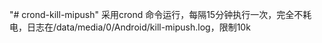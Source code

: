 "# crond-kill-mipush" 
采用crond 命令运行，每隔15分钟执行一次，完全不耗电，日志在/data/media/0/Android/kill-mipush.log，限制10k
